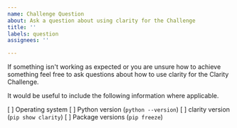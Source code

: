 ```yaml
---
name: Challenge Question
about: Ask a question about using clarity for the Challenge
title: ''
labels: question
assignees: ''

---
```


If something isn't working as expected or you are unsure how to achieve something feel free to ask questions about how to use clarity for the Clarity Challenge.

It would be useful to include the following information where applicable.

 [ ] Operating system
 [ ] Python version (`python --version`)
 [ ] clarity version (`pip show clarity`)
 [ ] Package versions (`pip freeze`)
